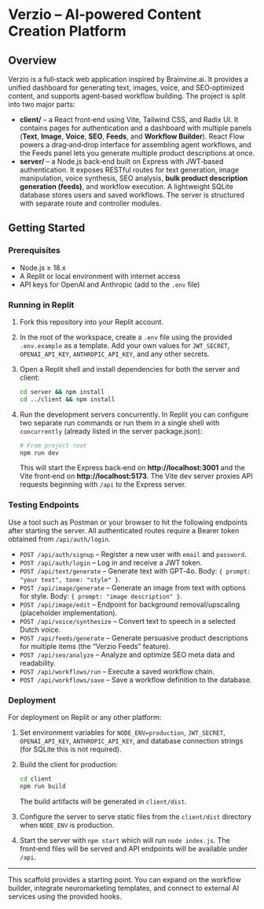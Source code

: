 # Verzio – AI‑powered Content Creation Platform

## Overview

Verzio is a full‑stack web application inspired by Brainvine.ai.  It provides a unified dashboard for generating text, images, voice, and SEO‑optimized content, and supports agent‑based workflow building.  The project is split into two major parts:

* **client/** – a React front‑end using Vite, Tailwind CSS, and Radix UI.  It contains pages for authentication and a dashboard with multiple panels (**Text**, **Image**, **Voice**, **SEO**, **Feeds**, and **Workflow Builder**).  React Flow powers a drag‑and‑drop interface for assembling agent workflows, and the Feeds panel lets you generate multiple product descriptions at once.
* **server/** – a Node.js back‑end built on Express with JWT‑based authentication.  It exposes RESTful routes for text generation, image manipulation, voice synthesis, SEO analysis, **bulk product description generation (feeds)**, and workflow execution.  A lightweight SQLite database stores users and saved workflows.  The server is structured with separate route and controller modules.

## Getting Started

### Prerequisites

* Node.js ≥ 18.x
* A Replit or local environment with internet access
* API keys for OpenAI and Anthropic (add to the `.env` file)

### Running in Replit

1. Fork this repository into your Replit account.
2. In the root of the workspace, create a `.env` file using the provided `.env.example` as a template.  Add your own values for `JWT_SECRET`, `OPENAI_API_KEY`, `ANTHROPIC_API_KEY`, and any other secrets.
3. Open a Replit shell and install dependencies for both the server and client:

   ```bash
   cd server && npm install
   cd ../client && npm install
   ```

4. Run the development servers concurrently.  In Replit you can configure two separate run commands or run them in a single shell with `concurrently` (already listed in the server package.json):

   ```bash
   # From project root
   npm run dev
   ```

   This will start the Express back‑end on **http://localhost:3001** and the Vite front‑end on **http://localhost:5173**.  The Vite dev server proxies API requests beginning with `/api` to the Express server.

### Testing Endpoints

Use a tool such as Postman or your browser to hit the following endpoints after starting the server.  All authenticated routes require a Bearer token obtained from `/api/auth/login`.

* `POST /api/auth/signup` – Register a new user with `email` and `password`.
* `POST /api/auth/login` – Log in and receive a JWT token.
* `POST /api/text/generate` – Generate text with GPT‑4o.  Body: `{ prompt: "your text", tone: "style" }`.
* `POST /api/image/generate` – Generate an image from text with options for style.  Body: `{ prompt: "image description" }`.
* `POST /api/image/edit` – Endpoint for background removal/upscaling (placeholder implementation).
* `POST /api/voice/synthesize` – Convert text to speech in a selected Dutch voice.
* `POST /api/feeds/generate` – Generate persuasive product descriptions for multiple items (the “Verzio Feeds” feature).
* `POST /api/seo/analyze` – Analyze and optimize SEO meta data and readability.
* `POST /api/workflows/run` – Execute a saved workflow chain.
* `POST /api/workflows/save` – Save a workflow definition to the database.

### Deployment

For deployment on Replit or any other platform:

1. Set environment variables for `NODE_ENV=production`, `JWT_SECRET`, `OPENAI_API_KEY`, `ANTHROPIC_API_KEY`, and database connection strings (for SQLite this is not required).
2. Build the client for production:

   ```bash
   cd client
   npm run build
   ```

   The build artifacts will be generated in `client/dist`.

3. Configure the server to serve static files from the `client/dist` directory when `NODE_ENV` is production.

4. Start the server with `npm start` which will run `node index.js`.  The front‑end files will be served and API endpoints will be available under `/api`.

---

This scaffold provides a starting point.  You can expand on the workflow builder, integrate neuromarketing templates, and connect to external AI services using the provided hooks.